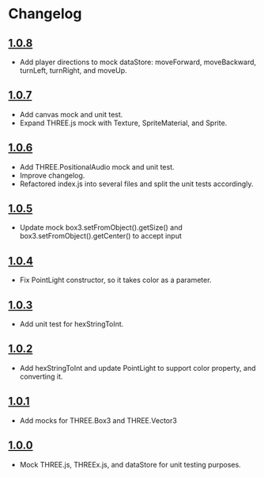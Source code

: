 # Changelog

## [1.0.8](https://github.com/ebabel-games/ebabel-mocks/releases/tag/v1.0.8)
- Add player directions to mock dataStore: moveForward, moveBackward, turnLeft, turnRight, and moveUp.

## [1.0.7](https://github.com/ebabel-games/ebabel-mocks/releases/tag/v1.0.7)
- Add canvas mock and unit test.
- Expand THREE.js mock with Texture, SpriteMaterial, and Sprite.

## [1.0.6](https://github.com/ebabel-games/ebabel-mocks/releases/tag/v1.0.6)
- Add THREE.PositionalAudio mock and unit test.
- Improve changelog.
- Refactored index.js into several files and split the unit tests accordingly.

## [1.0.5](https://github.com/ebabel-games/ebabel-mocks/releases/tag/v1.0.5)
- Update mock box3.setFromObject().getSize() and box3.setFromObject().getCenter() to accept input 

## [1.0.4](https://github.com/ebabel-games/ebabel-mocks/releases/tag/v1.0.4)
- Fix PointLight constructor, so it takes color as a parameter.

## [1.0.3](https://github.com/ebabel-games/ebabel-mocks/releases/tag/v1.0.3)
- Add unit test for hexStringToInt.

## [1.0.2](https://github.com/ebabel-games/ebabel-mocks/releases/tag/v1.0.2)
- Add hexStringToInt and update PointLight to support color property, and converting it.

## [1.0.1](https://github.com/ebabel-games/ebabel-mocks/releases/tag/v1.0.1)
- Add mocks for THREE.Box3 and THREE.Vector3

## [1.0.0](https://github.com/ebabel-games/ebabel-mocks/releases/tag/v1.0.0)
- Mock THREE.js, THREEx.js, and dataStore for unit testing purposes.
